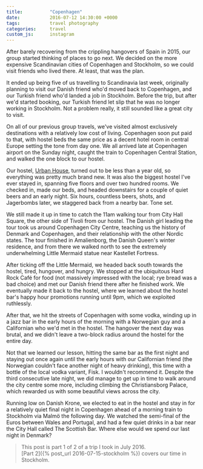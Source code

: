```yaml
---
title:          "Copenhagen"
date:           2016-07-12 14:30:00 +0000
tags:           travel photography
categories:     travel
custom_js:      instagram
---
```


After barely recovering from the crippling hangovers of Spain in 2015, our group started thinking of places to go next. We decided on the more expensive Scandinavian cities of Copenhagen and Stockholm, so we could visit friends who lived there. At least, that was the plan.

<!-- Read More -->

It ended up being five of us travelling to Scandinavia last week, originally planning to visit our Danish friend who'd moved back to Copenhagen, and our Turkish friend who'd landed a job in Stockholm. Before the trip, but after we'd started booking, our Turkish friend let slip that he was no longer working in Stockholm. Not a problem really, it still sounded like a great city to visit.

On all of our previous group travels, we've visited almost exclusively destinations with a relatively low cost of living. Copenhagen soon put paid to that, with hostel beds the same price as a decent hotel room in central Europe setting the tone from day one. We all arrived late at Copenhagen airport on the Sunday night, caught the train to Copenhagen Central Station, and walked the one block to our hostel.

Our hostel, [Urban House][urban-house-link], turned out to be less than a year old, so everything was pretty much brand new. It was also the biggest hostel I've ever stayed in, spanning five floors and over two hundred rooms. We checked in, made our beds, and headed downstairs for a couple of quiet beers and an early night. Six hours, countless beers, shots, and Jagerbombs later, we staggered back from a nearby bar. Tone set.

We still made it up in time to catch the 11am walking tour from City Hall Square, the other side of Tivoli from our hostel. The Danish girl leading the tour took us around Copenhagen City Centre, teaching us the history of Denmark and Copenhagen, and their relationship with the other Nordic states. The tour finished in Amalienborg, the Danish Queen's winter residence, and from there we walked north to see the extremely underwhelming Little Mermaid statue near Kastellet Fortress.

<div class="instagram-container">
    <blockquote class="instagram-media" data-instgrm-captioned data-instgrm-version="6">
        <a href="https://www.instagram.com/p/BHcTZUKA2uv/" target="_blank"></a>
    </blockquote>
</div>

After ticking off the Little Mermaid, we headed back south towards the hostel, tired, hungover, and hungry. We stopped at the ubiquitous Hard Rock Café for food (not massively impressed with the local; rye bread was a bad choice) and met our Danish friend there after he finished work. We eventually made it back to the hostel, where we learned about the hostel bar's happy hour promotions running until 9pm, which we exploited ruthlessly. 

After that, we hit the streets of Copenhagen with some vodka, winding up in a jazz bar in the early hours of the morning with a Norwegian guy and a Californian who we'd met in the hostel. The hangover the next day was brutal, and we didn't leave a two-block radius around the hostel for the entire day.

Not that we learned our lesson, hitting the same bar as the first night and staying out once again until the early hours with our Californian friend (the Norwegian couldn't face another night of heavy drinking), this time with a bottle of the local vodka variant, Fisk. I wouldn't recommend it. Despite the third consecutive late night, we did manage to get up in time to walk around the city centre some more, including climbing the Christiansborg Palace, which rewarded us with some beautiful views across the city.

<div class="instagram-container">
    <blockquote class="instagram-media" data-instgrm-captioned data-instgrm-version="6">
        <a href="https://www.instagram.com/p/BHjoXWMAN9S/" target="_blank"></a>
    </blockquote>
</div>

Running low on Danish Krone, we elected to eat in the hostel and stay in for a relatively quiet final night in Copenhagen ahead of a morning train to Stockholm via Malmö the following day. We watched the semi-final of the Euros between Wales and Portugal, and had a few quiet drinks in a bar near the City Hall called The Scottish Bar. Where else would we spend our last night in Denmark?

> This post is part 1 of 2 of a trip I took in July 2016.  
> [Part 2]({% post_url 2016-07-15-stockholm %}) covers our time in Stockholm.

[urban-house-link]: https://urbanhouse.me/
